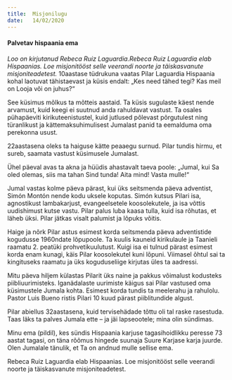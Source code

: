 ```yaml
---
title:  Misjonilugu
date:   14/02/2020
---
```


#### Palvetav hispaania ema

_Loo on kirjutanud Rebeca Ruiz Laguardia.Rebeca Ruiz Laguardia elab Hispaanias. Loe misjonitööst selle veerandi noorte ja täiskasvanute misjoniteadetest._
10aastase tüdrukuna vaatas Pilar Laguardia Hispaania kohal laotuvat tähistaevast ja küsis endalt: „Kes need tähed tegi? Kas meil on Looja või on juhus?“

See küsimus mõlkus ta mõtteis aastaid. Ta küsis sugulaste käest nende arvamust, kuid keegi ei suutnud anda rahuldavat vastust. Ta osales pühapäeviti kirikuteenistustel, kuid jutlused põlevast põrgutulest ning türanlikust ja kättemaksuhimulisest Jumalast panid ta eemalduma oma perekonna usust.

22aastasena oleks ta haiguse kätte peaaegu surnud. Pilar tundis hirmu, et sureb, saamata vastust küsimusele Jumalast.

Ühel päeval avas ta akna ja hüüdis ahastavalt taeva poole: „Jumal, kui Sa oled olemas, siis ma tahan Sind tunda! Aita mind! Vasta mulle!“

Jumal vastas kolme päeva pärast, kui üks seitsmenda päeva adventist, Simón Montón nende kodu uksele koputas. Simón kutsus Pilari isa, agnostikust lambakarjust, evangeelsetele koosolekutele, ja isa võttis uudishimust kutse vastu. Pilar palus luba kaasa tulla, kuid isa rõhutas, et läheb üksi. Pilar jätkas visalt palumist ja lõpuks võitis.

Haige ja nõrk Pilar astus esimest korda seitsmenda päeva adventistide kogudusse 1960ndate lõpupoole. Ta kuulis kauneid kirikulaule ja Taanieli raamatu 2. peatüki prohvetikuulutust. Kuigi isa ei tulnud pärast esimest korda enam kunagi, käis Pilar koosolekutel kuni lõpuni. Viimasel õhtul sai ta kingituseks raamatu ja üks koguduseliige kirjutas üles ta aadressi.

Mitu päeva hiljem külastas Pilarit üks naine ja pakkus võimalust kodusteks piibliuurimisteks. Iganädalaste uurimiste käigus sai Pilar vastused oma küsimustele Jumala kohta. Esimest korda tundis ta meelerahu ja rahulolu. Pastor Luis Bueno ristis Pilari 10 kuud pärast piiblitundide algust.

Pilar abiellus 32aastasena, kuid tervisehädade tõttu oli tal raske rasestuda. Taas läks ta palves Jumala ette – ja jäi lapseootele; mina olin sündimas.

Minu ema (pildil), kes sündis Hispaania karjuse tagasihoidlikku peresse 73 aastat tagasi, on täna rõõmus hingede suunaja Suure Karjase karja juurde. Olen Jumalale tänulik, et Ta on andnud mulle sellise ema.

Rebeca Ruiz Laguardia elab Hispaanias. Loe misjonitööst selle veerandi noorte ja täiskasvanute misjoniteadetest.